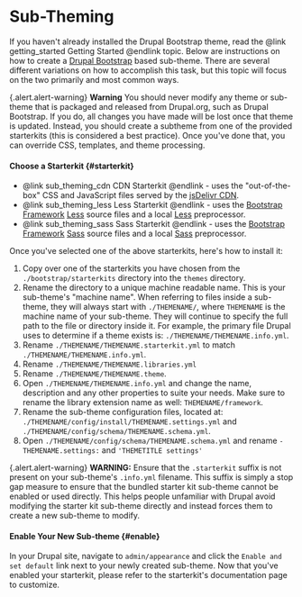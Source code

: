 <!-- @file Instructions on how to sub-theme the Drupal Bootstrap base theme. -->
<!-- @defgroup sub_theming -->
# Sub-Theming

If you haven't already installed the Drupal Bootstrap theme, read 
the @link getting_started Getting Started @endlink topic. Below 
are instructions on how to create a [Drupal Bootstrap] based sub-theme.
There are several different variations on how to accomplish this task, but this
topic will focus on the two primarily and most common ways.

{.alert.alert-warning} **Warning** You should never modify any theme or
sub-theme that is packaged and released from Drupal.org, such as Drupal
Bootstrap. If you do, all changes you have made will be lost once that theme is
updated. Instead, you should create a subtheme from one of the provided
starterkits (this is considered a best practice). Once you've done that, you
can override CSS, templates, and theme processing.

#### Choose a Starterkit {#starterkit}

- @link sub_theming_cdn CDN Starterkit @endlink - uses the "out-of-the-box"
  CSS and JavaScript files served by the [jsDelivr CDN].
- @link sub_theming_less Less Starterkit @endlink - uses the
  [Bootstrap Framework] [Less] source files and a local [Less] preprocessor.
- @link sub_theming_sass Sass Starterkit @endlink - uses the
  [Bootstrap Framework] [Sass] source files and a local [Sass] preprocessor.

Once you've selected one of the above starterkits, here's how to install it:

1. Copy over one of the starterkits you have chosen from the
   `./bootstrap/starterkits` directory into the `themes` directory.
2. Rename the directory to a unique machine readable name. This is your
   sub-theme's "machine name". When referring to files inside a sub-theme,
   they will always start with `./THEMENAME/`, where `THEMENAME` is the machine
   name of your sub-theme. They will continue to specify the full path to the
   file or directory inside it. For example, the primary file Drupal uses to
   determine if a theme exists is: `./THEMENAME/THEMENAME.info.yml`.
3. Rename `./THEMENAME/THEMENAME.starterkit.yml` to match
   `./THEMENAME/THEMENAME.info.yml`.
4. Rename `./THEMENAME/THEMENAME.libraries.yml`
5. Rename `./THEMENAME/THEMENAME.theme`.
6. Open `./THEMENAME/THEMENAME.info.yml` and change the name, description and
   any other properties to suite your needs. Make sure to rename the library
   extension name as well:  `THEMENAME/framework`.
7. Rename the sub-theme configuration files, located at:
   `./THEMENAME/config/install/THEMENAME.settings.yml` and
   `./THEMENAME/config/schema/THEMENAME.schema.yml`.
8. Open `./THEMENAME/config/schema/THEMENAME.schema.yml` and rename
   `- THEMENAME.settings:` and `'THEMETITLE settings'`

{.alert.alert-warning} **WARNING:** Ensure that the `.starterkit` suffix is
not present on your sub-theme's `.info.yml` filename. This suffix is simply a
stop gap measure to ensure that the bundled starter kit sub-theme cannot be
enabled or used directly. This helps people unfamiliar with Drupal avoid
modifying the starter kit sub-theme directly and instead forces them to create
a new sub-theme to modify.

#### Enable Your New Sub-theme {#enable}
In your Drupal site, navigate to `admin/appearance` and click the `Enable and
set default` link next to your newly created sub-theme. Now that you've
enabled your starterkit, please refer to the starterkit's documentation page
to customize.

[Drupal Bootstrap]: https://www.drupal.org/project/bootstrap
[Bootstrap Framework]: https://getbootstrap.com/docs/3.4/
[jsDelivr CDN]: http://www.jsdelivr.com
[Less]: http://lesscss.org
[Sass]: http://sass-lang.com
